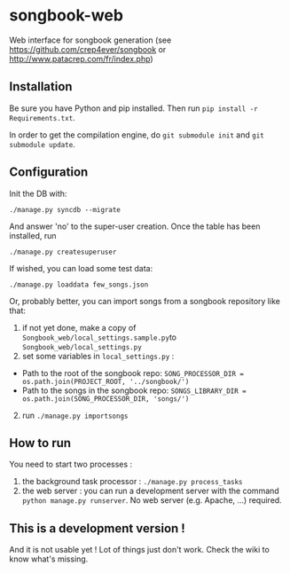 songbook-web
============

Web interface for songbook generation (see https://github.com/crep4ever/songbook or http://www.patacrep.com/fr/index.php)

## Installation

Be sure you have Python and pip installed. Then run `pip install -r Requirements.txt`.

In order to get the compilation engine, do `git submodule init` and `git submodule update`.

## Configuration

Init the DB with:
```
./manage.py syncdb --migrate
```
And answer 'no' to the super-user creation. Once the table has been installed, run 
```
./manage.py createsuperuser
```

If wished, you can load some test data:
```
./manage.py loaddata few_songs.json
```
Or, probably better, you can import songs from a songbook repository like that:

1. if not yet done, make a copy of `Songbook_web/local_settings.sample.py`to `Songbook_web/local_settings.py`
1. set some variables in `local_settings.py` :
 * Path to the root of the songbook repo: 
 `SONG_PROCESSOR_DIR = os.path.join(PROJECT_ROOT, '../songbook/')`
 * Path to the songs in the songbook repo: 
 `SONGS_LIBRARY_DIR = os.path.join(SONG_PROCESSOR_DIR, 'songs/')`

2. run `./manage.py importsongs`

## How to run

You need to start two processes :
1. the background task processor : `./manage.py process_tasks`
2. the web server : you can run a development server with the command `python manage.py runserver`. No web server (e.g. Apache, ...) required.

## This is a development version !

And it is not usable yet ! Lot of things just don't work. Check the wiki to know what's missing.

